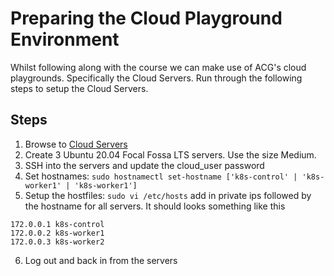 # Preparing the Cloud Playground Environment
Whilst following along with the course we can make use of ACG's cloud playgrounds. Specifically the Cloud Servers. Run through the following steps to setup the Cloud Servers. 

## Steps
1. Browse to [Cloud Servers](https://learn.acloud.guru/cloud-playground/cloud-servers)
2. Create 3 Ubuntu 20.04 Focal Fossa LTS servers. Use the size Medium. 
3. SSH into the servers and update the cloud_user password
4. Set hostnames: `sudo hostnamectl set-hostname ['k8s-control' | 'k8s-worker1' | 'k8s-worker1']`
5. Setup the hostfiles: `sudo vi /etc/hosts` add in private ips followed by the hostname for all servers. It should looks something like this 
```
172.0.0.1 k8s-control
172.0.0.2 k8s-worker1
172.0.0.3 k8s-worker2
```
6. Log out and back in from the servers 